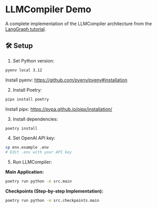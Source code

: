 # LLMCompiler Demo

A complete implementation of the LLMCompiler architecture from the [LangGraph tutorial](https://langchain-ai.github.io/langgraph/tutorials/llm-compiler/LLMCompiler/).

## 🛠️ Setup

1. Set Python version:
```bash
pyenv local 3.12
```
   Install pyenv: https://github.com/pyenv/pyenv#installation

2. Install Poetry:
```bash
pipx install poetry
```
   Install pipx: https://pypa.github.io/pipx/installation/

3. Install dependencies:
```bash
poetry install
```

4. Set OpenAI API key:
```bash
cp env.example .env
# Edit .env with your API key
```

5. Run LLMCompiler:

**Main Application:**
```bash
poetry run python -m src.main
```

**Checkpoints (Step-by-step Implementation):**
```bash
poetry run python -m src.checkpoints.main
```
